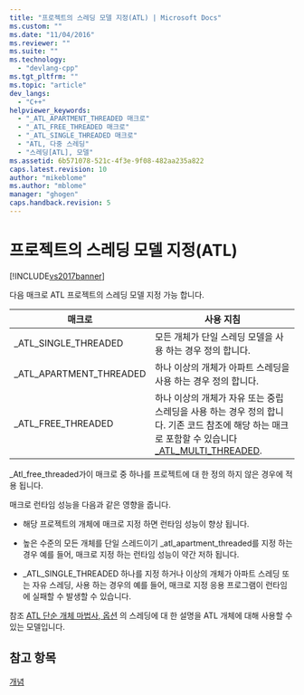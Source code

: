 ```yaml
---
title: "프로젝트의 스레딩 모델 지정(ATL) | Microsoft Docs"
ms.custom: ""
ms.date: "11/04/2016"
ms.reviewer: ""
ms.suite: ""
ms.technology: 
  - "devlang-cpp"
ms.tgt_pltfrm: ""
ms.topic: "article"
dev_langs: 
  - "C++"
helpviewer_keywords: 
  - "_ATL_APARTMENT_THREADED 매크로"
  - "_ATL_FREE_THREADED 매크로"
  - "_ATL_SINGLE_THREADED 매크로"
  - "ATL, 다중 스레딩"
  - "스레딩[ATL], 모델"
ms.assetid: 6b571078-521c-4f3e-9f08-482aa235a822
caps.latest.revision: 10
author: "mikeblome"
ms.author: "mblome"
manager: "ghogen"
caps.handback.revision: 5
---
```

# 프로젝트의 스레딩 모델 지정(ATL)
[!INCLUDE[vs2017banner](../assembler/inline/includes/vs2017banner.md)]

다음 매크로 ATL 프로젝트의 스레딩 모델 지정 가능 합니다.  
  
|매크로|사용 지침|  
|---------|-----------|  
|\_ATL\_SINGLE\_THREADED|모든 개체가 단일 스레딩 모델을 사용 하는 경우 정의 합니다.|  
|\_ATL\_APARTMENT\_THREADED|하나 이상의 개체가 아파트 스레딩을 사용 하는 경우 정의 합니다.|  
|\_ATL\_FREE\_THREADED|하나 이상의 개체가 자유 또는 중립 스레딩을 사용 하는 경우 정의 합니다.  기존 코드 참조에 해당 하는 매크로 포함할 수 있습니다  [\_ATL\_MULTI\_THREADED](../Topic/_ATL_MULTI_THREADED.md).|  
  
 \_Atl\_free\_threaded가이 매크로 중 하나를 프로젝트에 대 한 정의 하지 않은 경우에 적용 됩니다.  
  
 매크로 런타임 성능을 다음과 같은 영향을 줍니다.  
  
-   해당 프로젝트의 개체에 매크로 지정 하면 런타임 성능이 향상 됩니다.  
  
-   높은 수준의 모든 개체를 단일 스레드이기 \_atl\_apartment\_threaded를 지정 하는 경우 예를 들어, 매크로 지정 하는 런타임 성능이 약간 저하 됩니다.  
  
-   \_ATL\_SINGLE\_THREADED 하나를 지정 하거나 이상의 개체가 아파트 스레딩 또는 자유 스레딩, 사용 하는 경우의 예를 들어, 매크로 지정 응용 프로그램이 런타임에 실패할 수 발생할 수 있습니다.  
  
 참조  [ATL 단순 개체 마법사, 옵션](../atl/reference/options-atl-simple-object-wizard.md) 의 스레딩에 대 한 설명을 ATL 개체에 대해 사용할 수 있는 모델입니다.  
  
## 참고 항목  
 [개념](../atl/active-template-library-atl-concepts.md)